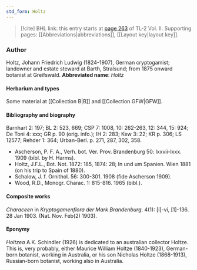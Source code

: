 ```yaml
---
std_form: Holtz
---
```


> [!cite] BHL link: this entry starts at [page 263](https://www.biodiversitylibrary.org/page/33068505) of TL-2 Vol. II.
> Supporting pages: [[Abbreviations|abbreviations]], [[Layout key|layout key]].

### Author

Holtz, Johann Friedrich Ludwig (1824-1907), German cryptogamist; landowner and estate steward at Barth, Stralsund; from 1875 onward botanist at Greifswald. 
**Abbreviated name**: *Holtz*

#### Herbarium and types

Some material at [[Collection B|B]] and [[Collection GFW|GFW]].

#### Bibliography and biography

Barnhart 2: 197; BL 2: 523, 669; CSP 7: 1008, 10: 262-263, 12: 344, 15: 924; De Toni 4: xxx; GR p. 90 (orig. info.); IH 2: 283; Kew 3: 22; KR p. 306; LS 12577; Rehder 1: 364; Urban-Berl. p. 271, 287, 302, 358.
- Ascherson, P. F. A., Verh. bot. Ver. Prov. Brandenburg 50: lxxvii-lxxx. 1909 (bibl. by H. Harms).
- Holtz, J.F.L., Bot. Not. 1872: 185, 1874: 28; In und um Spanien. Wien 1881 (on his trip to Spain of 1880).
- Schalow, J. f. Ornithol. 56: 300-301. 1908 (fide Ascherson 1909).
- Wood, R.D., Monogr. Charac. 1: 815-816. 1965 (bibl.).

#### Composite works

*Characeen* in *Kryptogamenflora der Mark Brandenburg*. 4(1): \[i\]-vi, \[1\]-136. 28 Jan 1903. (Nat. Nov. Feb(2) 1903).

#### Eponymy

*Holtzea* A.K. Schindler (1926) is dedicated to an australian collector Holtze. This is, very probably, either Maurice William Holtze (1840-1923), German-born botanist, working in Australia, or his son Nicholas Holtze (1868-1913), Russian-born botanist, working also in Australia.

